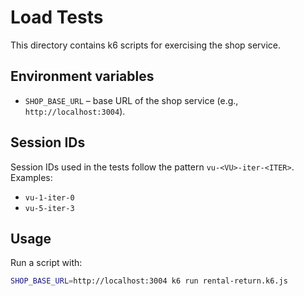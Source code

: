 # Load Tests

This directory contains k6 scripts for exercising the shop service.

## Environment variables

- `SHOP_BASE_URL` – base URL of the shop service (e.g., `http://localhost:3004`).

## Session IDs

Session IDs used in the tests follow the pattern `vu-<VU>-iter-<ITER>`. Examples:

- `vu-1-iter-0`
- `vu-5-iter-3`

## Usage

Run a script with:

```sh
SHOP_BASE_URL=http://localhost:3004 k6 run rental-return.k6.js
```

